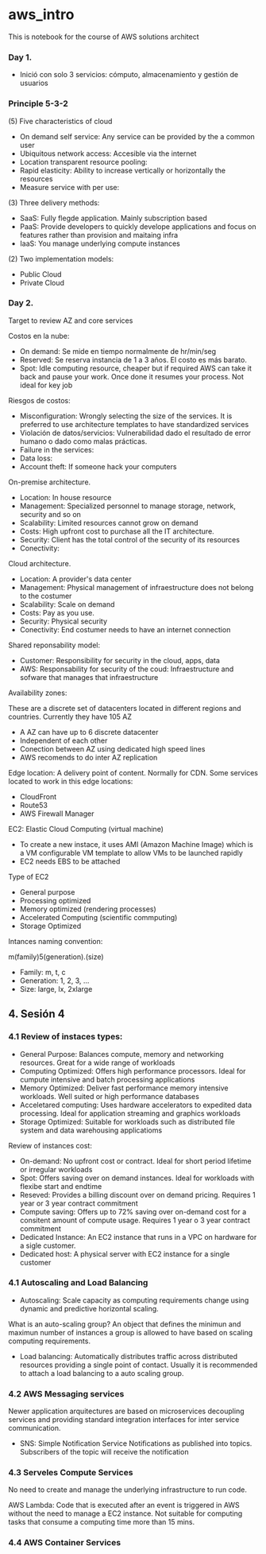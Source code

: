 # aws_intro
This is notebook for the course of AWS solutions architect

### Day 1.
- Inició con solo 3 servicios: cómputo, almacenamiento y gestión de usuarios

### Principle 5-3-2

(5) Five characteristics of cloud
  - On demand self service: Any service can be provided by the a common user
  - Ubiquitous network access: Accesible via the internet
  - Location transparent resource pooling: 
  - Rapid elasticity: Ability to increase vertically or horizontally the resources
  - Measure service with per use:

(3) Three delivery methods:
  - SaaS: Fully flegde application. Mainly subscription based
  - PaaS: Provide developers to quickly develope applications and focus on features rather than provision and maitaing infra
  - IaaS: You manage underlying compute instances

(2) Two implementation models:
  - Public Cloud
  - Private Cloud

### Day 2. 

Target to review AZ and core services

Costos en la nube:

- On demand: Se mide en tiempo normalmente de hr/min/seg
- Reserved: Se reserva instancia de 1 a 3 años. El costo es más barato.
- Spot: Idle computing resource, cheaper but if required AWS can take it back and pause your work. Once done it resumes your process. Not ideal for key job

Riesgos de costos:

- Misconfiguration: Wrongly selecting the size of the services. It is preferred to use architecture templates to have standardized services
- Violación de datos/servicios: Vulnerabilidad dado el resultado de error humano o dado como malas prácticas.
- Failure in the services:
- Data loss: 
- Account theft: If someone hack your computers

On-premise architecture.
- Location: In house resource
- Management: Specialized personnel to manage storage, network, security and so on
- Scalability: Limited resources cannot grow on demand
- Costs: High upfront cost to purchase all the IT architecture.
- Security: Client has the total control of the security of its resources
- Conectivity: 

Cloud architecture.
- Location: A provider's data center
- Management: Physical management of infraestructure does not belong to the costumer
- Scalability: Scale on demand
- Costs: Pay as you use.
- Security: Physical security
- Conectivity: End costumer needs to have an internet connection

Shared reponsability model:
- Customer: Responsibility for security in the cloud, apps, data
- AWS: Responsability for security of the coud: Infraestructure and sofware that manages that infraestructure

Availability zones:

These are a discrete set of datacenters located in different regions and countries. Currently they have 105 AZ

- A AZ can have up to 6 discrete datacenter
- Independent of each other
- Conection between AZ using dedicated high speed lines
- AWS recomends to do inter AZ replication

Edge location: A delivery point of content. Normally for CDN. Some services located to work in this edge locations:

- CloudFront
- Route53
- AWS Firewall Manager

EC2: Elastic Cloud Computing (virtual machine)
- To create a new instace, it uses AMI (Amazon Machine Image) which is a VM configurable VM template to allow VMs to be launched rapidly
- EC2 needs EBS to be attached

Type of EC2

- General purpose
- Processing optimized
- Memory optimized (rendering processes)
- Accelerated Computing (scientific commputing)
- Storage Optimized

Intances naming convention:

m(family)5(generation).(size)
- Family: m, t, c
- Generation: 1, 2, 3, ...
- Size: large, lx, 2xlarge

## 4. Sesión 4

### 4.1 Review of instaces types:

- General Purpose: Balances compute, memory and networking resources. Great for a wide range of workloads
- Computing Optimized: Offers high performance processors. Ideal for cumpute intensive and batch processing applications
- Memory Optimized: Deliver fast performance memory intensive workloads. Well suited or high performance databases
- Acceletared computing: Uses hardware accelerators to expedited data processing. Ideal for application streaming and graphics workloads
- Storage Optimized: Suitable for workloads such as distributed file system and data warehousing applicatioms

Review of instances cost:

- On-demand: No upfront cost or contract. Ideal for short period lifetime or irregular workloads
- Spot: Offers saving over on demand instances. Ideal for workloads with flexibe start and endtime
- Reseved: Provides a billing discount over on demand pricing. Requires 1 year or 3 year contract commitment
- Compute saving: Offers up to 72% saving over on-demand cost for a consitent amount of compute usage. Requires 1 year o 3 year contract commitment
- Dedicated Instance: An EC2 instance that runs in a VPC on hardware for a sigle customer.
- Dedicated host: A physical server with EC2 instance for a single customer

### 4.1 Autoscaling and Load Balancing

- Autoscaling:
Scale capacity as computing requirements change using dynamic and predictive horizontal scaling.

What is an auto-scaling group? An object that defines the minimun and maximun number of instances a group is allowed to have based on scaling computing requirements. 

- Load balancing:
Automatically distributes traffic across distributed resources providing a single point of contact. Usually it is recommended to attach a load balancing to a auto scaling group.

### 4.2 AWS Messaging services

Newer application arquitectures are based on microservices decoupling services and providing standard integration interfaces for inter service communication.

- SNS: Simple Notification Service
Notifications as published into topics. Subscribers of the topic will receive the notification

### 4.3 Serveles Compute Services

No need to create and manage the underlying infrastructure to run code.

AWS Lambda: Code that is executed after an event is triggered in AWS without the need to manage a EC2 instance. Not suitable for computing tasks that consume a computing time more than 15 mins.

### 4.4 AWS Container Services


